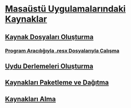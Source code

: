 # [Masaüstü Uygulamalarındaki Kaynaklar](index.md)
## [Kaynak Dosyaları Oluşturma](creating-resource-files-for-desktop-apps.md)
### [Program Aracılığıyla .resx Dosyalarıyla Çalışma](working-with-resx-files-programmatically.md)
## [Uydu Derlemeleri Oluşturma](creating-satellite-assemblies-for-desktop-apps.md)
## [Kaynakları Paketleme ve Dağıtma](packaging-and-deploying-resources-in-desktop-apps.md)
## [Kaynakları Alma](retrieving-resources-in-desktop-apps.md)
